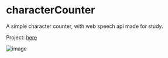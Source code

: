 # characterCounter
A simple character counter, with web speech api made for study.

Project: <a href="https://rvianna16.github.io/characterCounter/">here</a>

![image](https://user-images.githubusercontent.com/68226827/117009715-6f8bd500-acc2-11eb-9333-6c37d4b74ae9.png)


